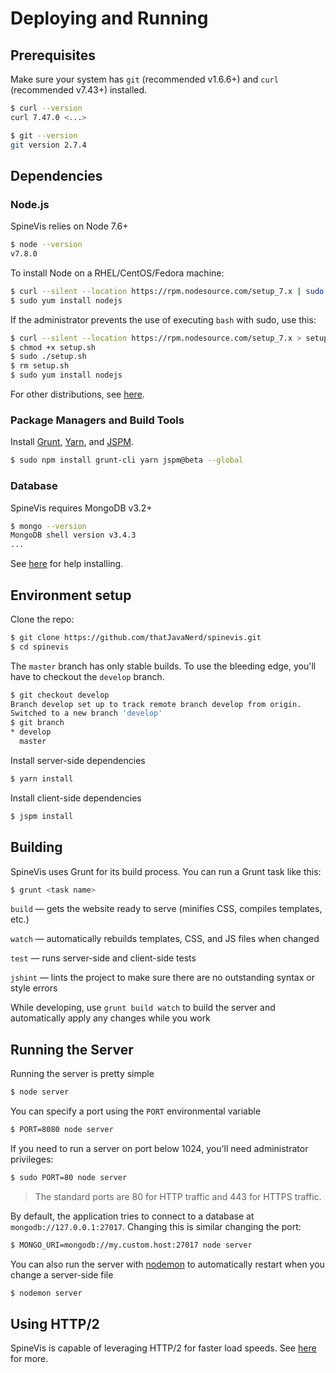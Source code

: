 # Deploying and Running

## Prerequisites

Make sure your system has `git` (recommended v1.6.6+) and `curl` (recommended v7.43+) installed.

```sh
$ curl --version
curl 7.47.0 <...>

$ git --version
git version 2.7.4
```

## Dependencies

### Node.js

SpineVis relies on Node 7.6+

```sh
$ node --version
v7.8.0
```

To install Node on a RHEL/CentOS/Fedora machine:

```sh
$ curl --silent --location https://rpm.nodesource.com/setup_7.x | sudo -E bash -
$ sudo yum install nodejs
```

If the administrator prevents the use of executing `bash` with sudo, use this:

```sh
$ curl --silent --location https://rpm.nodesource.com/setup_7.x > setup.sh
$ chmod +x setup.sh
$ sudo ./setup.sh
$ rm setup.sh
$ sudo yum install nodejs
```

For other distributions, see [here](https://nodejs.org/en/download/package-manager/).

### Package Managers and Build Tools

Install [Grunt](https://gruntjs.com/), [Yarn](https://yarnpkg.com/en/), and [JSPM](http://jspm.io/).

```sh
$ sudo npm install grunt-cli yarn jspm@beta --global
```

### Database

SpineVis requires MongoDB v3.2+

```sh
$ mongo --version
MongoDB shell version v3.4.3
...
```

See [here](https://docs.mongodb.com/manual/tutorial/install-mongodb-on-red-hat/) for help installing.

## Environment setup

Clone the repo:

```sh
$ git clone https://github.com/thatJavaNerd/spinevis.git
$ cd spinevis
```

The `master` branch has only stable builds. To use the bleeding edge, you'll have to checkout the `develop` branch.

```sh
$ git checkout develop
Branch develop set up to track remote branch develop from origin.
Switched to a new branch 'develop'
$ git branch
* develop
  master
```

Install server-side dependencies

```sh
$ yarn install
```

Install client-side dependencies

```sh
$ jspm install
```

## Building

SpineVis uses Grunt for its build process. You can run a Grunt task like this:

```sh
$ grunt <task name>
```

`build` &mdash; gets the website ready to serve (minifies CSS, compiles templates, etc.)

`watch` &mdash; automatically rebuilds templates, CSS, and JS files when changed

`test` &mdash; runs server-side and client-side tests

`jshint` &mdash; lints the project to make sure there are no outstanding syntax or style errors

While developing, use `grunt build watch` to build the server and automatically apply any changes while you work

## Running the Server

Running the server is pretty simple

```sh
$ node server
```

You can specify a port using the `PORT` environmental variable

```sh
$ PORT=8080 node server
```

If you need to run a server on port below 1024, you'll need administrator privileges:

```sh
$ sudo PORT=80 node server
```

> The standard ports are 80 for HTTP traffic and 443 for HTTPS traffic.

By default, the application tries to connect to a database at `mongodb://127.0.0.1:27017`. Changing this is similar changing the port:

```sh
$ MONGO_URI=mongodb://my.custom.host:27017 node server
```

You can also run the server with [nodemon](https://nodemon.io/) to automatically restart when you change a server-side file

```sh
$ nodemon server
```

## Using HTTP/2

SpineVis is capable of leveraging HTTP/2 for faster load speeds. See [here](https://github.com/thatJavaNerd/spinevis/blob/master/docs/http2.md) for more.
